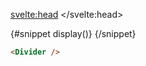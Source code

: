 <script>
  import Divider from '$lib/divider/divider.svelte';
	import Mdsvex from '$lib/highlight/mdsvex.svelte';
</script>

<svelte:head>
	<title>Svelte Components - Divider</title>
	<meta name="description" content="Svelte-Components" />
</svelte:head>

<Mdsvex title="Divider" url="https://github.com/Zalcherei/svelte-components/tree/main/src/lib/divider">
{#snippet display()}
<Divider />
{/snippet}

```html
<Divider />
```
</Mdsvex>
